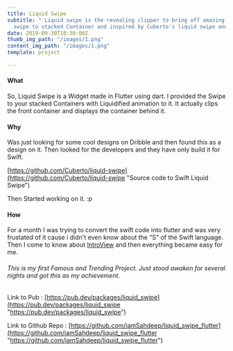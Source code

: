 ```yaml
---
title: Liquid Swipe
subtitle: " Liquid swipe is the revealing clipper to bring off amazing liquid like
  swipe to stacked Container and inspired by Cuberto's liquid swipe and IntroViews."
date: 2019-09-30T18:30:00Z
thumb_img_path: "/images/1.png"
content_img_path: "/images/1.png"
template: project

---
```

#### **What**

So, Liquid Swipe is a Widget made in Flutter using dart. I provided the Swipe to your stacked Containers with Liquidified animation to it. It actually clips the front container and displays the container behind it.

#### **Why**

Was just looking for some cool designs on Dribble and then found this as a design on it. Then looked for the developers and they have only build it for Swift.

[https://github.com/Cuberto/liquid-swipe](https://github.com/Cuberto/liquid-swipe "Source code to Swift Liquid Swipe")

Then Started working on it. :p

#### **How**

For a month I was trying to convert the swift code into flutter and was very frustated of it cause i didn't even know about the "S" of the Swift language. Then I come to know about [IntroView](https://github.com/aagarwal1012/IntroViews-Flutter "Introview") and then everything became easy for me.

###### This is my first Famous and Trending Project. Just stood awaken for several nights and got this as my achievement.

Link to Pub : [https://pub.dev/packages/liquid_swipe](https://pub.dev/packages/liquid_swipe "https://pub.dev/packages/liquid_swipe")

Link to Github Repo : [https://github.com/iamSahdeep/liquid_swipe_flutter](https://github.com/iamSahdeep/liquid_swipe_flutter "https://github.com/iamSahdeep/liquid_swipe_flutter")